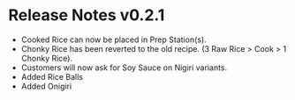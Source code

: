 ﻿# Release Notes v0.2.1

- Cooked Rice can now be placed in Prep Station(s).
- Chonky Rice has been reverted to the old recipe. (3 Raw Rice > Cook > 1 Chonky Rice).
- Customers will now ask for Soy Sauce on Nigiri variants.
- Added Rice Balls
- Added Onigiri
